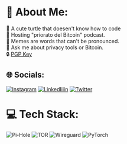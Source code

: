 # 💫 About Me:
🐢 A cute turtle that doesen't know how to code<br>🦕 Hosting "priorato del Bitcoin" podcast.<br>🐍 Memes are words that can't be pronounced.<br>🐊 Ask me about privacy tools or Bitcoin.<br> 🔒 [PGP Key](https://github.com/Turtlecute33/turtlecute.org-hugo/blob/master/Turtlecute.asc)


## 🌐 Socials:
[![Instagram](https://img.shields.io/badge/Instagram-%23E4405F.svg?logo=Instagram&logoColor=white)](https://instagram.com/Prioratodelbitcoin) [![LinkedIiiin](https://img.shields.io/badge/LinkedIn-%230077B5.svg?logo=linkedin&logoColor=white)](https://linkedin.com/in/Turtlecute) [![Twitter](https://img.shields.io/badge/X-black.svg?logo=X&logoColor=white)](https://x.com/Turtlecute33)

# 💻 Tech Stack:
![Pi-Hole](https://img.shields.io/badge/pihole-%2396060C.svg?style=for-the-badge&logo=pi-hole&logoColor=white) ![TOR](https://img.shields.io/badge/tor-%237E4798.svg?style=for-the-badge&logo=tor-project&logoColor=white) ![Wireguard](https://img.shields.io/badge/wireguard-%2388171A.svg?style=for-the-badge&logo=wireguard&logoColor=white) ![PyTorch](https://img.shields.io/badge/PyTorch-%23EE4C2C.svg?style=for-the-badge&logo=PyTorch&logoColor=white)
